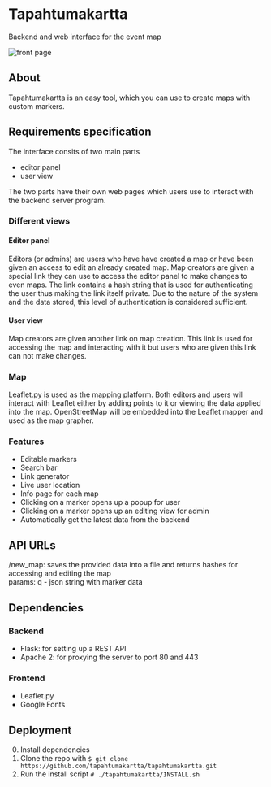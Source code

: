 # Tapahtumakartta
Backend and web interface for the event map

![front page](https://i.imgur.com/lDrKsYm.png)

## About
Tapahtumakartta is an easy tool, which you can use to create maps with custom markers.

## Requirements specification
The interface consits of two main parts
* editor panel
* user view  
  
The two parts have their own web pages which users use to interact with the backend server program.

### Different views

#### Editor panel
Editors (or admins) are users who have have created a map or have been given an access to edit an already created map.
Map creators are given a special link they can use to access the editor panel to make changes to even maps. The link
contains a hash string that is used for authenticating the user thus making the link itself private. Due to the nature
of the system and the data stored, this level of authentication is considered sufficient.

#### User view
Map creators are given another link on map creation. This link is used for accessing the map and interacting with it
but users who are given this link can not make changes.

### Map
Leaflet.py is used as the mapping platform. Both editors and users will interact with Leaflet either by adding points to it
or viewing the data applied into the map. OpenStreetMap will be embedded into the Leaflet mapper and used as the map grapher.

### Features
- Editable markers
- Search bar
- Link generator
- Live user location
- Info page for each map
- Clicking on a marker opens up a popup for user
- Clicking on a marker opens up an editing view for admin
- Automatically get the latest data from the backend

## API URLs
/new_map: saves the provided data into a file and returns hashes for accessing and editing the map  
 params: q - json string with marker data

## Dependencies

### Backend
* Flask: for setting up a REST API
* Apache 2: for proxying the server to port 80 and 443

### Frontend
* Leaflet.py
* Google Fonts  

## Deployment
0. Install dependencies
1. Clone the repo with `$ git clone https://github.com/tapahtumakartta/tapahtumakartta.git`
2. Run the install script `# ./tapahtumakartta/INSTALL.sh`
